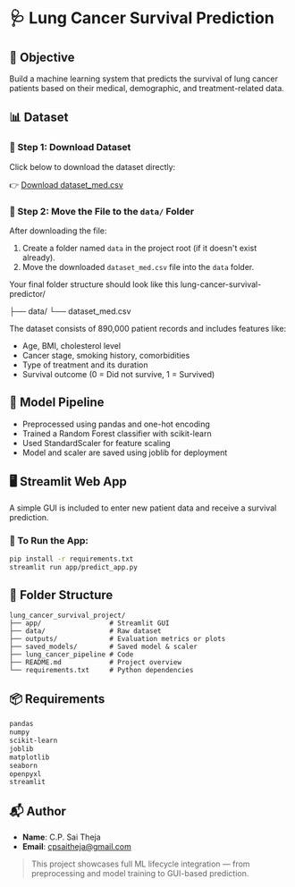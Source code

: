 # 🩺 Lung Cancer Survival Prediction

## 🎯 Objective
Build a machine learning system that predicts the survival of lung cancer patients based on their medical, demographic, and treatment-related data.

## 📊 Dataset
### 📂 Step 1: Download Dataset
Click below to download the dataset directly:

👉 [Download dataset_med.csv](https://drive.google.com/uc?export=download&id=17zbgw3Ef_4SUJSr69sBUD1IPDxC1_0IZ)

### 📂 Step 2: Move the File to the `data/` Folder

After downloading the file:

1. Create a folder named `data` in the project root (if it doesn't exist already).
2. Move the downloaded `dataset_med.csv` file into the `data` folder.

Your final folder structure should look like this
lung-cancer-survival-predictor/

├── data/
  └── dataset_med.csv
  
The dataset consists of 890,000 patient records and includes features like:
- Age, BMI, cholesterol level
- Cancer stage, smoking history, comorbidities
- Type of treatment and its duration
- Survival outcome (0 = Did not survive, 1 = Survived)

## 🔧 Model Pipeline
- Preprocessed using pandas and one-hot encoding
- Trained a Random Forest classifier with scikit-learn
- Used StandardScaler for feature scaling
- Model and scaler are saved using joblib for deployment

## 🖥 Streamlit Web App
A simple GUI is included to enter new patient data and receive a survival prediction.

### 🏃 To Run the App:
```bash
pip install -r requirements.txt
streamlit run app/predict_app.py
```

## 📁 Folder Structure
```
lung_cancer_survival_project/
├── app/                 # Streamlit GUI
├── data/                # Raw dataset
├── outputs/             # Evaluation metrics or plots
├── saved_models/        # Saved model & scaler
├── lung_cancer_pipeline # Code
├── README.md            # Project overview
└── requirements.txt     # Python dependencies 
```

## 📦 Requirements
```bash
pandas
numpy
scikit-learn
joblib
matplotlib
seaborn
openpyxl
streamlit
```

## 📬 Author
- **Name**: C.P. Sai Theja  
- **Email**: [cpsaitheja@gmail.com](mailto:cpsaitheja@gmail.com)

> This project showcases full ML lifecycle integration — from preprocessing and model training to GUI-based prediction.
